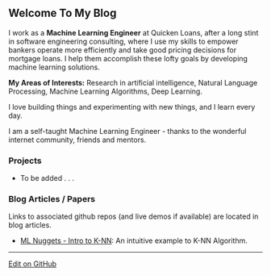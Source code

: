 ## Welcome To My Blog

I work as a **Machine Learning Engineer** at Quicken Loans, after a long stint in software engineering consulting, where I use my skills to empower bankers operate more efficiently and take good pricing decisions for mortgage loans. I help them accomplish these lofty goals by developing machine learning solutions.

**My Areas of Interests:** Research in artificial intelligence, Natural Language Processing, Machine Learning Algorithms, Deep Learning.

I love building things and experimenting with new things, and I learn every day.

I am a self-taught Machine Learning Engineer - thanks to the wonderful internet community, friends and mentors.

### Projects

- To be added . . .


### Blog Articles / Papers
Links to associated github repos (and live demos if available) are located in blog articles.

- [ML Nuggets - Intro to K-NN](https://venkatkollimarla.medium.com/machine-learning-nuggets-introduction-to-k-nn-algorithm-2bb6ddf3876b): An intuitive example to K-NN Algorithm.


---

[Edit on GitHub](https://github.com/venkatkollimarla/venkatkollimarla.github.io)
